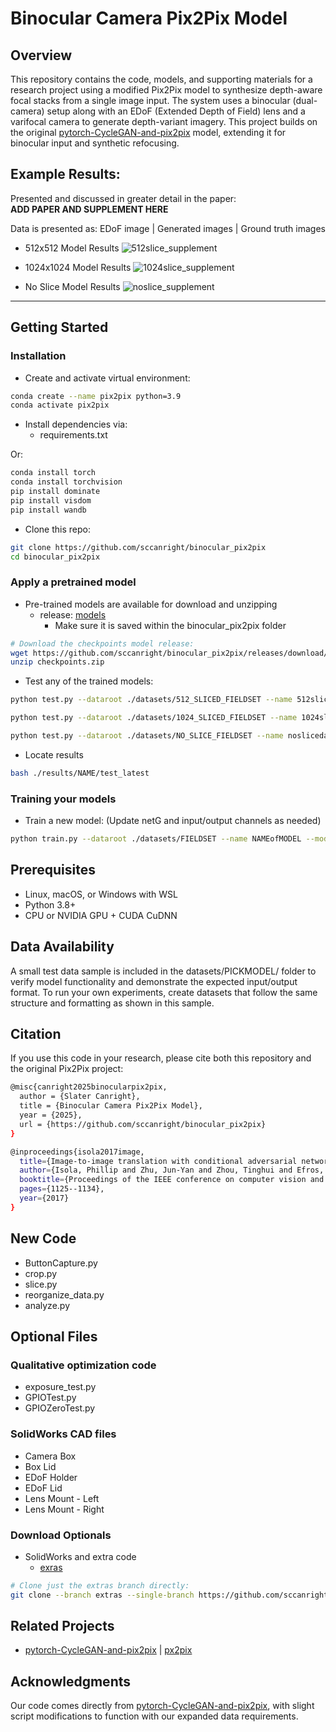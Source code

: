 # Binocular Camera Pix2Pix Model

## Overview

This repository contains the code, models, and supporting materials for a research project using a modified Pix2Pix model to synthesize depth-aware focal stacks from a single image input. The system uses a binocular (dual-camera) setup along with an EDoF (Extended Depth of Field) lens and a varifocal camera to generate depth-variant imagery. This project builds on the original [pytorch-CycleGAN-and-pix2pix](https://github.com/junyanz/pytorch-CycleGAN-and-pix2pix) model, extending it for binocular input and synthetic refocusing.

## Example Results:
Presented and discussed in greater detail in the paper:  
**ADD PAPER AND SUPPLEMENT HERE**  

Data is presented as: EDoF image | Generated images | Ground truth images  

 
- 512x512 Model Results
  ![512slice_supplement](https://github.com/user-attachments/assets/c9c0e727-c447-4e9e-89a0-e993dec5239d)

- 1024x1024 Model Results
  ![1024slice_supplement](https://github.com/user-attachments/assets/8f408938-c8fc-4466-a78d-0acd02b005c9)

- No Slice Model Results
  ![noslice_supplement](https://github.com/user-attachments/assets/4099cac7-156a-4b19-bbd0-424b89ecc72a)


---

## Getting Started
### Installation

- Create and activate virtual environment:

```bash
conda create --name pix2pix python=3.9
conda activate pix2pix
```

- Install dependencies via:
  - requirements.txt

Or:

```bash
conda install torch
conda install torchvision
pip install dominate
pip install visdom
pip install wandb
```

- Clone this repo:

```bash
git clone https://github.com/sccanright/binocular_pix2pix
cd binocular_pix2pix
```

### Apply a pretrained model
- Pre-trained models are available for download and unzipping
  - release: [models](https://github.com/sccanright/binocular_pix2pix/releases/tag/models)
    - Make sure it is saved within the binocular_pix2pix folder

```bash
# Download the checkpoints model release:
wget https://github.com/sccanright/binocular_pix2pix/releases/download/models/checkpoints.zip -O checkpoints.zip
unzip checkpoints.zip
``` 

- Test any of the trained models:

```bash
python test.py --dataroot ./datasets/512_SLICED_FIELDSET --name 512slicedata01 --model pix2pix --gpu_ids 0 --netG unet_512 --input_nc 3 --output_nc 30

python test.py --dataroot ./datasets/1024_SLICED_FIELDSET --name 1024slicedata01 --model pix2pix --gpu_ids 0 --netG unet_1024 --input_nc 3 --output_nc 30

python test.py --dataroot ./datasets/NO_SLICE_FIELDSET --name noslicedata01 --model pix2pix --gpu_ids 0 --netG unet_1024 --input_nc 3 --output_nc 30
```

- Locate results
```bash
bash ./results/NAME/test_latest
```

### Training your models

- Train a new model:
(Update netG and input/output channels as needed)
```bash
python train.py --dataroot ./datasets/FIELDSET --name NAMEofMODEL --model pix2pix --gpu_ids 0 --netG unet_1024 --input_nc 3 --output_nc 30
```

## Prerequisites
- Linux, macOS, or Windows with WSL
- Python 3.8+
- CPU or NVIDIA GPU + CUDA CuDNN

## Data Availability
A small test data sample is included in the datasets/PICKMODEL/ folder to verify model functionality and demonstrate the expected input/output format. To run your own experiments, create datasets that follow the same structure and formatting as shown in this sample.

## Citation
If you use this code in your research, please cite both this repository and the original Pix2Pix project:

```bash
@misc{canright2025binocularpix2pix,
  author = {Slater Canright},
  title = {Binocular Camera Pix2Pix Model},
  year = {2025},
  url = {https://github.com/sccanright/binocular_pix2pix}
}

@inproceedings{isola2017image,
  title={Image-to-image translation with conditional adversarial networks},
  author={Isola, Phillip and Zhu, Jun-Yan and Zhou, Tinghui and Efros, Alexei A},
  booktitle={Proceedings of the IEEE conference on computer vision and pattern recognition},
  pages={1125--1134},
  year={2017}
}
```

## New Code
- ButtonCapture.py
- crop.py
- slice.py
- reorganize_data.py
- analyze.py

## Optional Files
### Qualitative optimization code
- exposure_test.py
- GPIOTest.py
- GPIOZeroTest.py

### SolidWorks CAD files
- Camera Box
- Box Lid
- EDoF Holder
- EDoF Lid
- Lens Mount - Left
- Lens Mount - Right

### Download Optionals
- SolidWorks and extra code
  - [exras](https://github.com/sccanright/binocular_pix2pix/tree/extras)

```bash
# Clone just the extras branch directly:
git clone --branch extras --single-branch https://github.com/sccanright/binocular_pix2pix
```
  

## Related Projects

- [pytorch-CycleGAN-and-pix2pix](https://github.com/junyanz/pytorch-CycleGAN-and-pix2pix) | [px2pix](https://github.com/phillipi/pix2pix)

## Acknowledgments

Our code comes directly from [pytorch-CycleGAN-and-pix2pix](https://github.com/junyanz/pytorch-CycleGAN-and-pix2pix), with slight script modifications to function with our expanded data requirements.
